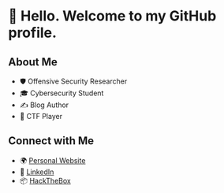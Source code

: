 # 👋 Hello. Welcome to my GitHub profile.

## About Me
- 🛡️ Offensive Security Researcher
- 🎓 Cybersecurity Student
- ✍️ Blog Author
- 🧩 CTF Player

## Connect with Me
- 🌍 [Personal Website](https://aquaasec.github.io/)
- 💼 [LinkedIn](https://www.linkedin.com/in/andrew-adams-894668293/)
- 📦 [HackTheBox](https://app.hackthebox.com/profile/1568808)
